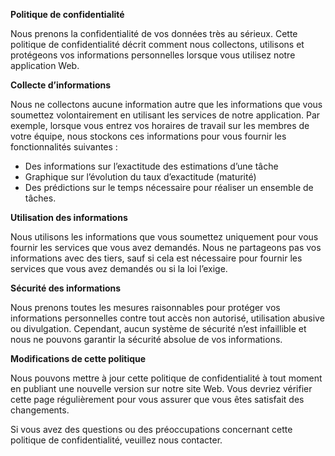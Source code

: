 **Politique de confidentialité**

Nous prenons la confidentialité de vos données très au sérieux. Cette politique de confidentialité décrit comment nous collectons, utilisons et protégeons vos informations personnelles lorsque vous utilisez notre application Web.

**Collecte d’informations**

Nous ne collectons aucune information autre que les informations que vous soumettez volontairement en utilisant les services de notre application. Par exemple, lorsque vous entrez vos horaires de travail sur les membres de votre équipe, nous stockons ces informations pour vous fournir les fonctionnalités suivantes :

- Des informations sur l’exactitude des estimations d’une tâche
- Graphique sur l’évolution du taux d’exactitude (maturité)
- Des prédictions sur le temps nécessaire pour réaliser un ensemble de tâches.

**Utilisation des informations**

Nous utilisons les informations que vous soumettez uniquement pour vous fournir les services que vous avez demandés. Nous ne partageons pas vos informations avec des tiers, sauf si cela est nécessaire pour fournir les services que vous avez demandés ou si la loi l’exige.

**Sécurité des informations**

Nous prenons toutes les mesures raisonnables pour protéger vos informations personnelles contre tout accès non autorisé, utilisation abusive ou divulgation. Cependant, aucun système de sécurité n’est infaillible et nous ne pouvons garantir la sécurité absolue de vos informations.

**Modifications de cette politique**

Nous pouvons mettre à jour cette politique de confidentialité à tout moment en publiant une nouvelle version sur notre site Web. Vous devriez vérifier cette page régulièrement pour vous assurer que vous êtes satisfait des changements.

Si vous avez des questions ou des préoccupations concernant cette politique de confidentialité, veuillez nous contacter.